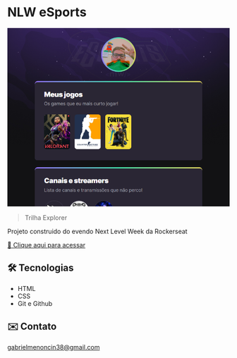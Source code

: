 # NLW eSports

![preview](./.github/preview.png)

>Trilha Explorer

Projeto construido do evendo 
Next Level Week da Rockerseat

[🔗 Clique aqui para acessar](https://gabrielmeno.github.io/nlw)

## 🛠️ Tecnologias

- HTML
- CSS
- Git e Github

## ✉️ Contato

gabrielmenoncin38@gmail.com

